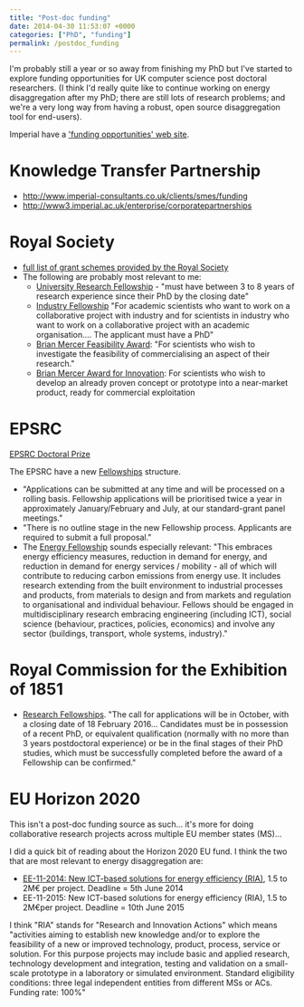 ```yaml
---
title: "Post-doc funding"
date: 2014-04-30 11:53:07 +0000
categories: ["PhD", "funding"]
permalink: /postdoc_funding
---
```

I'm probably still a year or so away from finishing my PhD but I've
started to explore funding opportunities for UK computer science post
doctoral researchers. (I think I'd really quite like to continue working
on energy disaggregation after my PhD; there are still lots of research
problems; and we're a very long way from having a robust, open source
disaggregation tool for end-users).

Imperial have a ['funding opportunities' web
site](https://www.imperial.ac.uk/research-and-innovation/funding-opportunities/).

Knowledge Transfer Partnership
==============================

-   <http://www.imperial-consultants.co.uk/clients/smes/funding>
-   <http://www3.imperial.ac.uk/enterprise/corporatepartnerships>

Royal Society
=============

-   [full list of grant schemes provided by the Royal
    Society](https://royalsociety.org/grants/schemes/)
-   The following are probably most relevant to me:
    -   [University Research
        Fellowship](https://royalsociety.org/grants/schemes/university-research) -
        "must have between 3 to 8 years of research experience since
        their PhD by the closing date"
    -   [Industry
        Fellowship](https://royalsociety.org/grants/schemes/industry-fellowship)
        "For academic scientists who want to work on a collaborative
        project with industry and for scientists in industry who want to
        work on a collaborative project with an
        academic organisation.... The applicant must have a PhD"
    -   [Brian Mercer Feasibility
        Award](https://royalsociety.org/grants/schemes/brian-mercer-feasibility):
        "For scientists who wish to investigate the feasibility of
        commercialising an aspect of their research."
    -   [Brian Mercer Award for
        Innovation](https://royalsociety.org/grants/schemes/brian-mercer-innovation):
        For scientists who wish to develop an already proven concept or
        prototype into a near-market product, ready for commercial
        exploitation

EPSRC
=====

[EPSRC Doctoral
Prize](https://www.epsrc.ac.uk/skills/students/dta/doctoralprize/)

The EPSRC have a new
[Fellowships](http://www.epsrc.ac.uk/skills/fellows/Pages/fellowships.aspx)
structure.

-   "Applications can be submitted at any time and will be processed on
    a rolling basis. Fellowship applications will be prioritised twice a
    year in approximately January/February and July, at our
    standard-grant panel meetings."
-   "There is no outline stage in the new Fellowship process. Applicants
    are required to submit a full proposal."
-   The [Energy
    Fellowship](http://www.epsrc.ac.uk/skills/fellows/Pages/energy.aspx)
    sounds especially relevant: "This embraces energy efficiency
    measures, reduction in demand for energy, and reduction in demand
    for energy services / mobility - all of which will contribute to
    reducing carbon emissions from energy use. It includes research
    extending from the built environment to industrial processes and
    products, from materials to design and from markets and regulation
    to organisational and individual behaviour. Fellows should be
    engaged in multidisciplinary research embracing engineering
    (including ICT), social science (behaviour, practices,
    policies, economics) and involve any sector (buildings, transport,
    whole systems, industry)."

Royal Commission for the Exhibition of 1851
===========================================

-   [Research Fellowships](http://www.royalcommission1851.org/awards/).
    "The call for applications will be in October, with a closing date
    of 18 February 2016... Candidates must be in possession of a recent
    PhD, or equivalent qualification (normally with no more than 3 years
    postdoctoral experience) or be in the final stages of their PhD
    studies, which must be successfully completed before the award of a
    Fellowship can be confirmed."

EU Horizon 2020
===============

This isn't a post-doc funding source as such... it's more for doing
collaborative research projects across multiple EU member states (MS)...

I did a quick bit of reading about the Horizon 2020 EU fund. I think the
two that are most relevant to energy disaggregation are:

-   [EE-11-2014: New ICT-based solutions for energy
    efficiency (RIA)](http://ec.europa.eu/research/participants/portal/desktop/en/opportunities/h2020/topics/2063-ee-11-2014.html#tab1),
    1.5 to 2M€ per project. Deadline = 5th June 2014
-   EE-11-2015: New ICT-based solutions for energy efficiency (RIA), 1.5
    to 2M€per project. Deadline = 10th June 2015

I think "RIA" stands for "Research and Innovation Actions" which means
"activities aiming to establish new knowledge and/or to explore the
feasibility of a new or improved technology, product, process, service
or solution. For this purpose projects may include basic and applied
research, technology development and integration, testing and validation
on a small-scale prototype in a laboratory or simulated environment.
Standard eligibility conditions: three legal independent entities from
different MSs or ACs. Funding rate: 100%"

